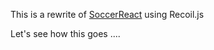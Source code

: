 This is a rewrite of [SoccerReact](https://github.com/holgergp/soccerReact16) using Recoil.js

Let's see how this goes ....